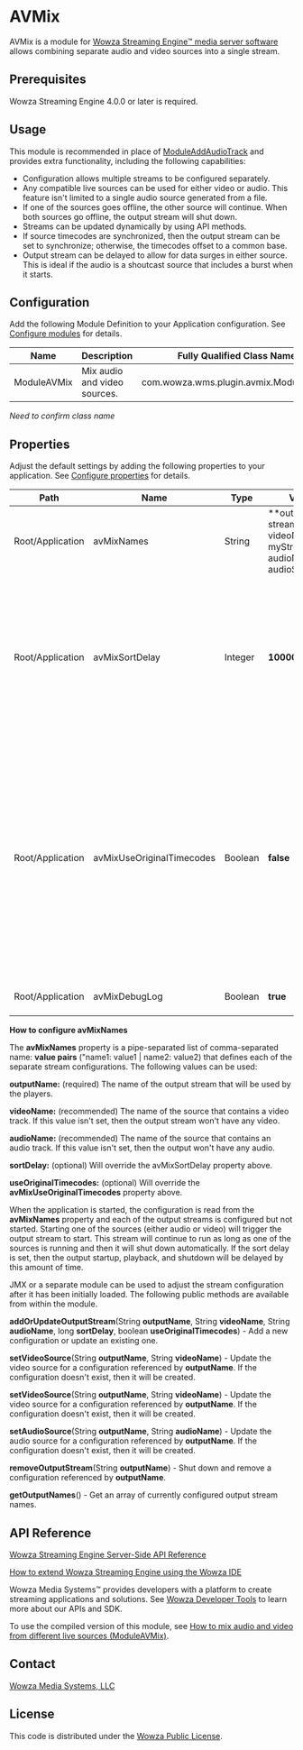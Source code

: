 # AVMix

AVMix is a module for [Wowza Streaming Engine™ media server software](https://www.wowza.com/products/streaming-engine) allows combining separate audio and video sources into a single stream.

## Prerequisites

Wowza Streaming Engine 4.0.0 or later is required.

## Usage

This module is recommended in place of [ModuleAddAudioTrack](https://www.wowza.com/forums/content.php?590-How-to-add-an-audio-track-to-a-video-only-stream-(ModuleAddAudioTrack)) and provides extra functionality, including the following capabilities:

* Configuration allows multiple streams to be configured separately.
* Any compatible live sources can be used for either video or audio. This feature isn't limited to a single audio source generated from a file.
* If one of the sources goes offline, the other source will continue. When both sources go offline, the output stream will shut down.
* Streams can be updated dynamically by using API methods.
* If source timecodes are synchronized, then the output stream can be set to synchronize; otherwise, the timecodes offset to a common base.
* Output stream can be delayed to allow for data surges in either source. This is ideal if the audio is a shoutcast source that includes a burst when it starts.

## Configuration

Add the following Module Definition to your Application configuration. See [Configure modules](http://www.wowza.com/forums/content.php?625-How-to-get-started-as-a-Wowza-Streaming-Engine-Manager-administrator#configModules) for details.

Name | Description | Fully Qualified Class Name
-----|-------------|---------------------------  
ModuleAVMix | Mix audio and video sources. | com.wowza.wms.plugin.avmix.ModuleAVMix
*Need to confirm class name*

## Properties

Adjust the default settings by adding the following properties to your application. See [Configure properties](http://www.wowza.com/forums/content.php?625-How-to-get-started-as-a-Wowza-Streaming-Engine-Manager-administrator#configProperties) for details.

Path | Name | Type | Value | Notes
-----|------|------|-------|------
Root/Application | avMixNames | String | **outputName: stream1, videoName: myStream, audioName: audioStream | outputName: stream2, videoName: myOtherStream, audioName: audioStream2** | This property is used to configure each of the streams. See [How to configure avMixNames]https://www.wowza.com/forums/content.php?653-How-to-mix-audio-and-video-from-different-live-sources-(ModuleAVMix)#avMixNames for more information (default: **not set**).
Root/Application | avMixSortDelay | Integer | **10000** | This property is used as a milliseconds value that will delay the output stream and smooth out any data surges. **-1** disables completely. Can also be set at a per stream level (default: **10000**).
Root/Application | avMixUseOriginalTimecodes | Boolean | **false** | If both sources have synchronized timecodes, then setting this property to false will force the original timecodes to be used unchanged. *Warning:* unexpected results may occur if the sources aren't synchronized. Can also be set at a per stream level (default: **false**).
Root/Application | avMixDebugLog | Boolean | **true** | Enable extra debug logging (default: **false**).

**How to configure avMixNames**

The **avMixNames** property is a pipe-separated list of comma-separated name: **value pairs** ("name1: value1 | name2: value2) that defines each of the separate stream configurations. The following values can be used:

**outputName:** (required) The name of the output stream that will be used by the players.

**videoName:** (recommended) The name of the source that contains a video track. If this value isn't set, then the output stream won't have any video.

**audioName:** (recommended) The name of the source that contains an audio track. If this value isn't set, then the output won't have any audio.

**sortDelay:** (optional) Will override the avMixSortDelay property above.

**useOriginalTimecodes:** (optional) Will override the **avMixUseOriginalTimecodes** property above.

When the application is started, the configuration is read from the **avMixNames** property and each of the output streams is configured but not started. Starting one of the sources (either audio or video) will trigger the output stream to start. This stream will continue to run as long as one of the sources is running and then it will shut down automatically. If the sort delay is set, then the output startup, playback, and shutdown will be delayed by this amount of time.

JMX or a separate module can be used to adjust the stream configuration after it has been initially loaded. The following public methods are available from within the module.

**addOrUpdateOutputStream**(String **outputName**, String **videoName**, String **audioName**, long **sortDelay**, boolean **useOriginalTimecodes**) - Add a new configuration or update an existing one.

**setVideoSource**(String **outputName**, String **videoName**) - Update the video source for a configuration referenced by **outputName**. If the configuration doesn't exist, then it will be created.

**setVideoSource**(String **outputName**, String **videoName**) - Update the video source for a configuration referenced by **outputName**. If the configuration doesn't exist, then it will be created.

**setAudioSource**(String **outputName**, String **audioName**) - Update the audio source for a configuration referenced by **outputName**. If the configuration doesn't exist, then it will be created.

**removeOutputStream**(String **outputName**) - Shut down and remove a configuration referenced by **outputName**.

**getOutputNames**() - Get an array of currently configured output stream names.

## API Reference

[Wowza Streaming Engine Server-Side API Reference](https://www.wowza.com/resources/WowzaStreamingEngine_ServerSideAPI.pdf)

[How to extend Wowza Streaming Engine using the Wowza IDE](https://www.wowza.com/forums/content.php?759-How-to-extend-Wowza-Streaming-Engine-using-the-Wowza-IDE)

Wowza Media Systems™ provides developers with a platform to create streaming applications and solutions. See [Wowza Developer Tools](https://www.wowza.com/resources/developers) to learn more about our APIs and SDK.

To use the compiled version of this module, see [How to mix audio and video from different live sources (ModuleAVMix)](https://www.wowza.com/forums/content.php?653-How-to-mix-audio-and-video-from-different-live-sources-(ModuleAVMix)#avMixNames).

## Contact

[Wowza Media Systems, LLC](https://www.wowza.com/contact)

## License

This code is distributed under the [Wowza Public License](https://github.com/WowzaMediaSystems/[jar-file-name]/blob/master/LICENSE.txt).
